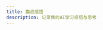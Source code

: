```yaml
---
title: 猫叔感悟
description: 记录我的AI学习感悟与思考
---
```


<ClientOnly>
  <ThoughtsGrid />
</ClientOnly>

<style scoped>
.thoughts-container {
  padding: 20px;
}

.thoughts-grid {
  display: grid;
  grid-template-columns: repeat(auto-fill, minmax(300px, 1fr));
  gap: 20px;
  margin: 0 auto;
  max-width: 1200px;
}

.thought-card {
  background: white;
  border-radius: 12px;
  overflow: hidden;
  box-shadow: 0 4px 12px rgba(0, 0, 0, 0.1);
  transition: transform 0.3s ease, box-shadow 0.3s ease;
  cursor: pointer;
}

.thought-card:hover {
  transform: translateY(-5px);
  box-shadow: 0 6px 16px rgba(0, 0, 0, 0.15);
}

.thought-cover {
  width: 100%;
  padding-top: 75%; 
  position: relative;
  overflow: hidden;
  background: #f5f5f5;
}

.thought-cover img {
  position: absolute;
  top: 0;
  left: 0;
  width: 100%;
  height: 100%;
  object-fit: cover;
  transition: transform 0.3s ease;
}

.thought-card:hover .thought-cover img {
  transform: scale(1.05);
}

.thought-content {
  padding: 16px;
}

.thought-content h3 {
  margin: 0 0 8px;
  font-size: 1.2em;
  color: #333;
  line-height: 1.4;
}

.thought-content p {
  margin: 0 0 12px;
  font-size: 0.9em;
  color: #666;
  line-height: 1.5;
  display: -webkit-box;
  -webkit-line-clamp: 3;
  -webkit-box-orient: vertical;
  overflow: hidden;
}

.thought-date {
  font-size: 0.8em;
  color: #999;
  display: block;
  margin-top: auto;
}

@media (max-width: 768px) {
  .thoughts-grid {
    grid-template-columns: repeat(auto-fill, minmax(250px, 1fr));
    gap: 15px;
    padding: 10px;
  }
  
  .thought-content h3 {
    font-size: 1.1em;
  }
  
  .thought-content p {
    font-size: 0.85em;
  }
}
</style>

